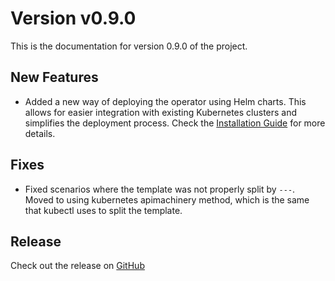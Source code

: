 # Version v0.9.0

This is the documentation for version 0.9.0 of the project.

## New Features

- Added a new way of deploying the operator using Helm charts. This allows for easier integration with existing Kubernetes clusters and simplifies the deployment process. Check the [Installation Guide](/getting-started) for more details.

## Fixes

- Fixed scenarios where the template was not properly split by `---`. Moved to using kubernetes apimachinery method, which is the same that kubectl uses to split the template.

## Release

Check out the release on [GitHub](https://github.com/eryalito/kubensync-operator/releases/tag/v0.9.0)
